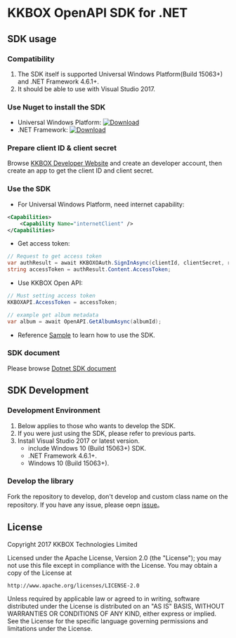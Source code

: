 # KKBOX OpenAPI SDK for .NET

## SDK usage
### Compatibility
1. The SDK itself is supported Universal Windows Platform(Build 15063+) and .NET Framework 4.6.1+.
1. It should be able to use with Visual Studio 2017.

### Use Nuget to install the SDK
- Universal Windows Platform: [![Download](https://api.bintray.com/packages/kkboxorg/maven/openapideveloper/images/download.svg)](https://www.nuget.org/packages/KKBOX.OpenAPI.Universal)
- .NET Framework: [![Download](https://api.bintray.com/packages/kkboxorg/maven/openapideveloper/images/download.svg)](https://www.nuget.org/packages/KKBOX.OpenAPI.Net45/)

### Prepare client ID & client secret
Browse [KKBOX Developer Website](https://developer.kkbox.com/) and create an developer account, then create an app to get the client ID and client secret.

### Use the SDK
- For Universal Windows Platform, need internet capability: 

```xml
<Capabilities>
    <Capability Name="internetClient" />
</Capabilities>
```

- Get access token: 

```csharp
// Request to get access token
var authResult = await KKBOXOAuth.SignInAsync(clientId, clientSecret, redirectUri);
string accessToken = authResult.Content.AccessToken;
```

- Use KKBOX Open API:

```csharp
// Must setting access token
KKBOXAPI.AccessToken = accessToken;

// example get album metadata
var album = await OpenAPI.GetAlbumAsync(albumId);
```

- Reference [Sample](Sample/OpenAPI.App.Shared/MainPageViewModel.cs) to learn how to use the SDK.

### SDK document
Please browse [Dotnet SDK document](Doc/Home.md)

## SDK Development
### Development Environment
1. Below applies to those who wants to develop the SDK.
1. If you were just using the SDK, please refer to previous parts.
1. Install Visual Studio 2017 or latest version.
   - include Windows 10 (Build 15063+) SDK.
   - .NET Framework 4.6.1+.
   - Windows 10 (Build 15063+).

### Develop the library
Fork the repository to develop, don't develop and custom class name on the repository.
If you have any issue, please oepn [issue](https://github.com/KKBOX/OpenAPI-Dotnet/issues)。

## License
Copyright 2017 KKBOX Technologies Limited

   Licensed under the Apache License, Version 2.0 (the "License");
   you may not use this file except in compliance with the License.
   You may obtain a copy of the License at

    http://www.apache.org/licenses/LICENSE-2.0

   Unless required by applicable law or agreed to in writing, software
   distributed under the License is distributed on an "AS IS" BASIS,
   WITHOUT WARRANTIES OR CONDITIONS OF ANY KIND, either express or implied.
   See the License for the specific language governing permissions and
   limitations under the License.